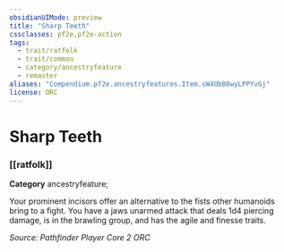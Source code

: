 ```yaml
---
obsidianUIMode: preview
title: "Sharp Teeth"
cssclasses: pf2e,pf2e-action
tags:
  - trait/ratfolk
  - trait/common
  - category/ancestryfeature
  - remaster
aliases: "Compendium.pf2e.ancestryfeatures.Item.sW4ObB8wyLPPYvGj"
license: ORC
---
```

# Sharp Teeth

### [[ratfolk]]

**Category** ancestryfeature; 




Your prominent incisors offer an alternative to the fists other humanoids bring to a fight. You have a jaws unarmed attack that deals 1d4 piercing damage, is in the brawling group, and has the agile and finesse traits.

*Source: Pathfinder Player Core 2*
*ORC*
